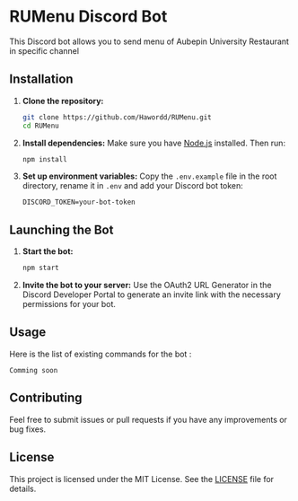# RUMenu Discord Bot

This Discord bot allows you to send menu of Aubepin University Restaurant in specific channel

## Installation

1. **Clone the repository:**
    ```bash
    git clone https://github.com/Hawordd/RUMenu.git
    cd RUMenu
    ```

2. **Install dependencies:**
    Make sure you have [Node.js](https://nodejs.org/) installed. Then run:
    ```bash
    npm install
    ```

3. **Set up environment variables:**
    Copy the `.env.example` file in the root directory, rename it in `.env` and add your Discord bot token:
    ```env
    DISCORD_TOKEN=your-bot-token
    ```

## Launching the Bot

1. **Start the bot:**
    ```bash
    npm start
    ```

2. **Invite the bot to your server:**
    Use the OAuth2 URL Generator in the Discord Developer Portal to generate an invite link with the necessary permissions for your bot.

## Usage

Here is the list of existing commands for the bot : 

    Comming soon

## Contributing

Feel free to submit issues or pull requests if you have any improvements or bug fixes.

## License

This project is licensed under the MIT License. See the [LICENSE](LICENSE) file for details.